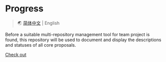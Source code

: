 # Progress

> 🌏 [简体中文](README.md) | English

Before a suitable multi-repository management tool for team project is found, this repository will be used to document and display the descriptions and statuses of all core proposals.

[Check out](src/index.md)
